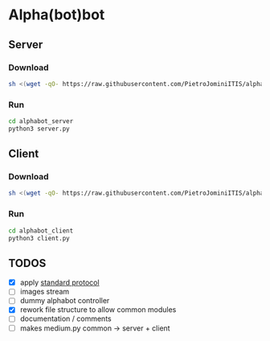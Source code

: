 # Alpha(bot)bot

## Server

### Download
```sh
sh <(wget -qO- https://raw.githubusercontent.com/PietroJominiITIS/alphabotbot/master/clone.sh) server alphabotbot_server
```

### Run
```sh
cd alphabot_server
python3 server.py
```

## Client

### Download
```sh
sh <(wget -qO- https://raw.githubusercontent.com/PietroJominiITIS/alphabotbot/master/clone.sh) client alphabot_client
```

### Run
```sh
cd alphabot_client
python3 client.py
```

## TODOS
- [x] apply [standard protocol](https://github.com/conradis/TPSIT-classi-quinte/blob/main/alphabot/specifica.md)
- [ ] images stream
- [ ] dummy alphabot controller
- [x] rework file structure to allow common modules
- [ ] documentation / comments
- [ ] makes medium.py common -> server + client